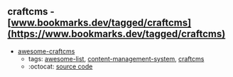 craftcms - [www.bookmarks.dev/tagged/craftcms](https://www.bookmarks.dev/tagged/craftcms)
---
* [awesome-craftcms](https://github.com/craftcms/awesome#readme)
    * tags: [awesome-list](../tagged/awesome-list.md), [content-management-system](../tagged/content-management-system.md), [craftcms](../tagged/craftcms.md)
    * :octocat: [source code](https://github.com/craftcms/awesome#readme)
